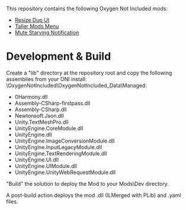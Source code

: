 This repository contains the following Oxygen Not Included mods:

- [Resize Dup UI](https://steamcommunity.com/sharedfiles/filedetails/?id=2549295369)
- [Taller Mods Menu](https://steamcommunity.com/sharedfiles/filedetails/?id=2553830824)
- [Mute Starving Notification](https://steamcommunity.com/sharedfiles/filedetails/?id=2705745399)

# Development & Build

Create a "lib" directory at the repository root and copy the following assemblies from your ONI install: \OxygenNotIncluded\OxygenNotIncluded_Data\Managed\:

- 0Harmony.dll
- Assembly-CSharp-firstpass.dll
- Assembly-CSharp.dll
- Newtonsoft.Json.dll
- Unity.TextMeshPro.dll
- UnityEngine.CoreModule.dll
- UnityEngine.dll
- UnityEngine.ImageConversionModule.dll
- UnityEngine.InputLegacyModule.dll
- UnityEngine.TextRenderingModule.dll
- UnityEngine.UI.dll
- UnityEngine.UIModule.dll
- UnityEngine.UnityWebRequestModule.dll

"Build" the solution to deploy the Mod to your Mods\Dev directory.

A post-build action deploys the mod .dll (ILMerged with PLib) and .yaml files.
